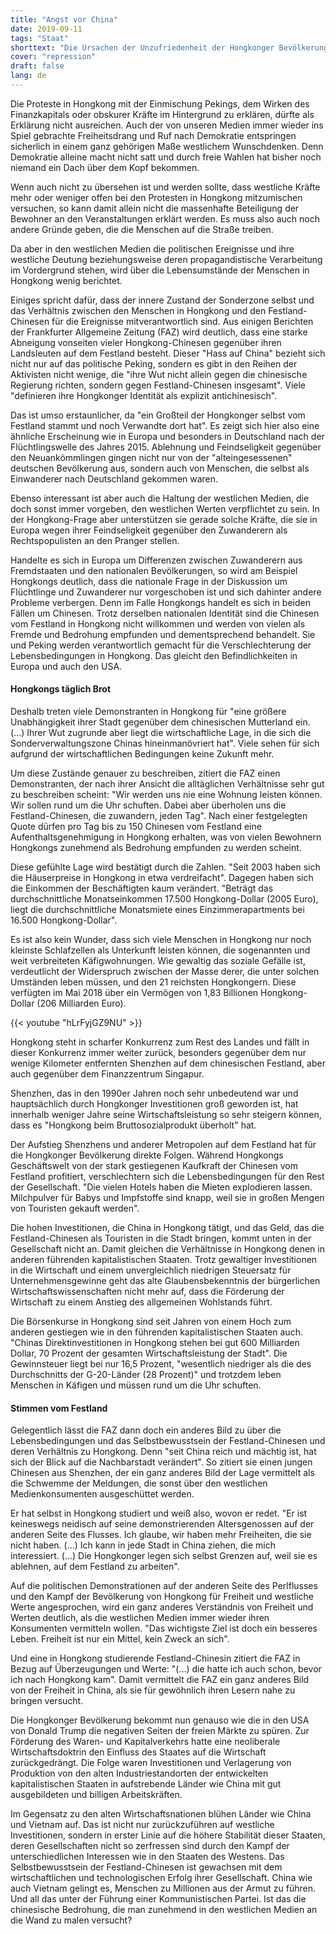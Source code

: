 ```yaml
---
title: "Angst vor China"
date: 2019-09-11
tags: "Staat"
shorttext: "Die Ursachen der Unzufriedenheit der Hongkonger Bevölkerung sind jenen im Westen auffallend ähnlich."
cover: "repression"
draft: false
lang: de
---
```


Die Proteste in Hongkong mit der Einmischung Pekings, dem Wirken des Finanzkapitals oder obskurer Kräfte im Hintergrund zu erklären, dürfte als Erklärung nicht ausreichen. Auch der von unseren Medien immer wieder ins Spiel gebrachte Freiheitsdrang und Ruf nach Demokratie entspringen sicherlich in einem ganz gehörigen Maße westlichem Wunschdenken. Denn Demokratie alleine macht nicht satt und durch freie Wahlen hat bisher noch niemand ein Dach über dem Kopf bekommen.

Wenn auch nicht zu übersehen ist und werden sollte, dass westliche Kräfte mehr oder weniger offen bei den Protesten in Hongkong mitzumischen versuchen, so kann damit allein nicht die massenhafte Beteiligung der Bewohner an den Veranstaltungen erklärt werden. Es muss also auch noch andere Gründe geben, die die Menschen auf die Straße treiben.

Da aber in den westlichen Medien die politischen Ereignisse und ihre westliche Deutung beziehungsweise deren propagandistische Verarbeitung im Vordergrund stehen, wird über die Lebensumstände der Menschen in Hongkong wenig berichtet.

Einiges spricht dafür, dass der innere Zustand der Sonderzone selbst und das Verhältnis zwischen den Menschen in Hongkong und den Festland-Chinesen für die Ereignisse mitverantwortlich sind. Aus einigen Berichten der Frankfurter Allgemeine Zeitung (FAZ) wird deutlich, dass eine starke Abneigung vonseiten vieler Hongkong-Chinesen gegenüber ihren Landsleuten auf dem Festland besteht. Dieser "Hass auf China" bezieht sich nicht nur auf das politische Peking, sondern es gibt in den Reihen der Aktivisten nicht wenige, die "ihre Wut nicht allein gegen die chinesische Regierung richten, sondern gegen Festland-Chinesen insgesamt". Viele "definieren ihre Hongkonger Identität als explizit antichinesisch".

Das ist umso erstaunlicher, da "ein Großteil der Hongkonger selbst vom Festland stammt und noch Verwandte dort hat". Es zeigt sich hier also eine ähnliche Erscheinung wie in Europa und besonders in Deutschland nach der Flüchtlingswelle des Jahres 2015. Ablehnung und Feindseligkeit gegenüber den Neuankömmlingen gingen nicht nur von der "alteingesessenen" deutschen Bevölkerung aus, sondern auch von Menschen, die selbst als Einwanderer nach Deutschland gekommen waren.

Ebenso interessant ist aber auch die Haltung der westlichen Medien, die doch sonst immer vorgeben, den westlichen Werten verpflichtet zu sein. In der Hongkong-Frage aber unterstützen sie gerade solche Kräfte, die sie in Europa wegen ihrer Feindseligkeit gegenüber den Zuwanderern als Rechtspopulisten an den Pranger stellen.

Handelte es sich in Europa um Differenzen zwischen Zuwanderern aus Fremdstaaten und den nationalen Bevölkerungen, so wird am Beispiel Hongkongs deutlich, dass die nationale Frage in der Diskussion um Flüchtlinge und Zuwanderer nur vorgeschoben ist und sich dahinter andere Probleme verbergen. Denn im Falle Hongkongs handelt es sich in beiden Fällen um Chinesen. Trotz derselben nationalen Identität sind die Chinesen vom Festland in Hongkong nicht willkommen und werden von vielen als Fremde und Bedrohung empfunden und dementsprechend behandelt. Sie und Peking werden verantwortlich gemacht für die Verschlechterung der Lebensbedingungen in Hongkong. Das gleicht den Befindlichkeiten in Europa und auch den USA.

#### Hongkongs täglich Brot

Deshalb treten viele Demonstranten in Hongkong für "eine größere Unabhängigkeit ihrer Stadt gegenüber dem chinesischen Mutterland ein. (…) Ihrer Wut zugrunde aber liegt die wirtschaftliche Lage, in die sich die Sonderverwaltungszone Chinas hineinmanövriert hat". Viele sehen für sich aufgrund der wirtschaftlichen Bedingungen keine Zukunft mehr.

Um diese Zustände genauer zu beschreiben, zitiert die FAZ einen Demonstranten, der nach ihrer Ansicht die alltäglichen Verhältnisse sehr gut zu beschreiben scheint: "Wir werden uns nie eine Wohnung leisten können. Wir sollen rund um die Uhr schuften. Dabei aber überholen uns die Festland-Chinesen, die zuwandern, jeden Tag". Nach einer festgelegten Quote dürfen pro Tag bis zu 150 Chinesen vom Festland eine Aufenthaltsgenehmigung in Hongkong erhalten, was von vielen Bewohnern Hongkongs zunehmend als Bedrohung empfunden zu werden scheint.

Diese gefühlte Lage wird bestätigt durch die Zahlen. "Seit 2003 haben sich die Häuserpreise in Hongkong in etwa verdreifacht". Dagegen haben sich die Einkommen der Beschäftigten kaum verändert. "Beträgt das durchschnittliche Monatseinkommen 17.500 Hongkong-Dollar (2005 Euro), liegt die durchschnittliche Monatsmiete eines Einzimmerapartments bei 16.500 Hongkong-Dollar".

Es ist also kein Wunder, dass sich viele Menschen in Hongkong nur noch kleinste Schlafzellen als Unterkunft leisten können, die sogenannten und weit verbreiteten Käfigwohnungen. Wie gewaltig das soziale Gefälle ist, verdeutlicht der Widerspruch zwischen der Masse derer, die unter solchen Umständen leben müssen, und den 21 reichsten Hongkongern. Diese verfügten im Mai 2018 über ein Vermögen von 1,83 Billionen Hongkong-Dollar (206 Milliarden Euro).

{{< youtube "hLrFyjGZ9NU" >}}

Hongkong steht in scharfer Konkurrenz zum Rest des Landes und fällt in dieser Konkurrenz immer weiter zurück, besonders gegenüber dem nur wenige Kilometer entfernten Shenzhen auf dem chinesischen Festland, aber auch gegenüber dem Finanzzentrum Singapur.

Shenzhen, das in den 1990er Jahren noch sehr unbedeutend war und hauptsächlich durch Hongkonger Investitionen groß geworden ist, hat innerhalb weniger Jahre seine Wirtschaftsleistung so sehr steigern können, dass es "Hongkong beim Bruttosozialprodukt überholt" hat.

Der Aufstieg Shenzhens und anderer Metropolen auf dem Festland hat für die Hongkonger Bevölkerung direkte Folgen. Während Hongkongs Geschäftswelt von der stark gestiegenen Kaufkraft der Chinesen vom Festland profitiert, verschlechtern sich die Lebensbedingungen für den Rest der Gesellschaft. "Die vielen Hotels haben die Mieten explodieren lassen. Milchpulver für Babys und Impfstoffe sind knapp, weil sie in großen Mengen von Touristen gekauft werden".

Die hohen Investitionen, die China in Hongkong tätigt, und das Geld, das die Festland-Chinesen als Touristen in die Stadt bringen, kommt unten in der Gesellschaft nicht an. Damit gleichen die Verhältnisse in Hongkong denen in anderen führenden kapitalistischen Staaten. Trotz gewaltiger Investitionen in die Wirtschaft und einem unvergleichlich niedrigen Steuersatz für Unternehmensgewinne geht das alte Glaubensbekenntnis der bürgerlichen Wirtschaftswissenschaften nicht mehr auf, dass die Förderung der Wirtschaft zu einem Anstieg des allgemeinen Wohlstands führt.

Die Börsenkurse in Hongkong sind seit Jahren von einem Hoch zum anderen gestiegen wie in den führenden kapitalistischen Staaten auch. "Chinas Direktinvestitionen in Hongkong stehen bei gut 600 Milliarden Dollar, 70 Prozent der gesamten Wirtschaftsleistung der Stadt". Die Gewinnsteuer liegt bei nur 16,5 Prozent, "wesentlich niedriger als die des Durchschnitts der G-20-Länder (28 Prozent)" und trotzdem leben Menschen in Käfigen und müssen rund um die Uhr schuften.

#### Stimmen vom Festland

Gelegentlich lässt die FAZ dann doch ein anderes Bild zu über die Lebensbedingungen und das Selbstbewusstsein der Festland-Chinesen und deren Verhältnis zu Hongkong. Denn "seit China reich und mächtig ist, hat sich der Blick auf die Nachbarstadt verändert". So zitiert sie einen jungen Chinesen aus Shenzhen, der ein ganz anderes Bild der Lage vermittelt als die Schwemme der Meldungen, die sonst über den westlichen Medienkonsumenten ausgeschüttet werden.

Er hat selbst in Hongkong studiert und weiß also, wovon er redet. "Er ist keineswegs neidisch auf seine demonstrierenden Altersgenossen auf der anderen Seite des Flusses. Ich glaube, wir haben mehr Freiheiten, die sie nicht haben. (…) Ich kann in jede Stadt in China ziehen, die mich interessiert. (…) Die Hongkonger legen sich selbst Grenzen auf, weil sie es ablehnen, auf dem Festland zu arbeiten".

Auf die politischen Demonstrationen auf der anderen Seite des Perlflusses und den Kampf der Bevölkerung von Hongkong für Freiheit und westliche Werte angesprochen, wird ein ganz anderes Verständnis von Freiheit und Werten deutlich, als die westlichen Medien immer wieder ihren Konsumenten vermitteln wollen. "Das wichtigste Ziel ist doch ein besseres Leben. Freiheit ist nur ein Mittel, kein Zweck an sich".

Und eine in Hongkong studierende Festland-Chinesin zitiert die FAZ in Bezug auf Überzeugungen und Werte: "(…) die hatte ich auch schon, bevor ich nach Hongkong kam". Damit vermittelt die FAZ ein ganz anderes Bild von der Freiheit in China, als sie für gewöhnlich ihren Lesern nahe zu bringen versucht.

Die Hongkonger Bevölkerung bekommt nun genauso wie die in den USA von Donald Trump die negativen Seiten der freien Märkte zu spüren. Zur Förderung des Waren- und Kapitalverkehrs hatte eine neoliberale Wirtschaftsdoktrin den Einfluss des Staates auf die Wirtschaft zurückgedrängt. Die Folge waren Investitionen und Verlagerung von Produktion von den alten Industriestandorten der entwickelten kapitalistischen Staaten in aufstrebende Länder wie China mit gut ausgebildeten und billigen Arbeitskräften.

Im Gegensatz zu den alten Wirtschaftsnationen blühen Länder wie China und Vietnam auf. Das ist nicht nur zurückzuführen auf westliche Investitionen, sondern in erster Linie auf die höhere Stabilität dieser Staaten, deren Gesellschaften nicht so zerfressen sind durch den Kampf der unterschiedlichen Interessen wie in den Staaten des Westens. Das Selbstbewusstsein der Festland-Chinesen ist gewachsen mit dem wirtschaftlichen und technologischen Erfolg ihrer Gesellschaft. China wie auch Vietnam gelingt es, Menschen zu Millionen aus der Armut zu führen. Und all das unter der Führung einer Kommunistischen Partei. Ist das die chinesische Bedrohung, die man zunehmend in den westlichen Medien an die Wand zu malen versucht?
